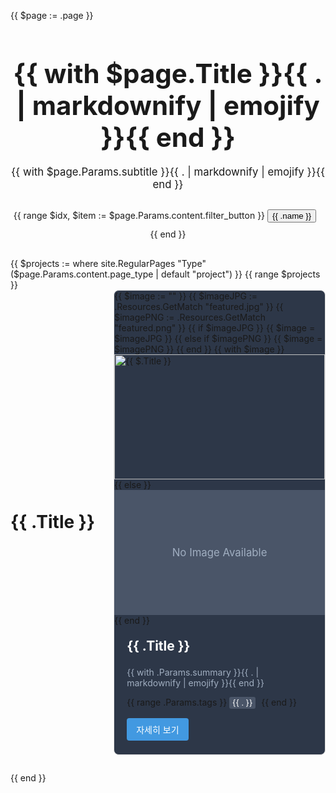 {{ $page := .page }}

<div id="portfolio-wrapper" style="width: 100%; max-width: 1200px; margin: 0 auto;">
  <h1 style="font-size: 3em; text-align: center; margin-bottom: 20px;">{{ with $page.Title }}{{ . | markdownify | emojify }}{{ end }}</h1>
  <p style="text-align: center; font-size: 1.2em; margin-bottom: 30px;">{{ with $page.Params.subtitle }}{{ . | markdownify | emojify }}{{ end }}</p>

  <div id="filter-buttons" style="margin-bottom: 30px; text-align: center;">
    {{ range $idx, $item := $page.Params.content.filter_button }}
      <button class="btn btn-primary btn-lg{{ if eq $idx 0 }} active{{ end }}" data-filter="{{ .tag }}" style="margin-right: 10px; margin-bottom: 10px;">{{ .name }}</button>
    {{ end }}
  </div>

  <div id="projects-container">
    {{ $projects := where site.RegularPages "Type" ($page.Params.content.page_type | default "project") }}
    {{ range $projects }}
      <div class="project-row" data-tags="{{ delimit .Params.tags " " }}" style="display: flex; margin-bottom: 30px; align-items: stretch;">
        <div style="width: 30%; padding-right: 20px; display: flex; align-items: center;">
          <h2 style="font-size: 2em; margin: 0;">{{ .Title }}</h2>
        </div>
        <div style="width: 70%;">
          <div style="border: 1px solid #ddd; border-radius: 8px; overflow: hidden; background-color: #2d3748; height: 100%;">
            {{ $image := "" }}
            {{ $imageJPG := .Resources.GetMatch "featured.jpg" }}
            {{ $imagePNG := .Resources.GetMatch "featured.png" }}
            {{ if $imageJPG }}
              {{ $image = $imageJPG }}
            {{ else if $imagePNG }}
              {{ $image = $imagePNG }}
            {{ end }}
            {{ with $image }}
              <img src="{{ .RelPermalink }}" alt="{{ $.Title }}" style="width: 100%; height: 200px; object-fit: cover;">
            {{ else }}
              <div style="width: 100%; height: 200px; background-color: #4a5568; display: flex; align-items: center; justify-content: center;">
                <span style="color: #a0aec0; font-size: 1.2em;">No Image Available</span>
              </div>
            {{ end }}
            <div style="padding: 20px;">
              <h3 style="font-size: 1.5em; margin-top: 0; color: white;">{{ .Title }}</h3>
              <p style="font-size: 1em; color: #a0aec0;">{{ with .Params.summary }}{{ . | markdownify | emojify }}{{ end }}</p>
              <div style="margin-top: 10px;">
                {{ range .Params.tags }}
                  <span style="display: inline-block; background-color: #4a5568; color: white; padding: 2px 5px; margin-right: 5px; margin-bottom: 5px; border-radius: 3px; font-size: 0.9em;">{{ . }}</span>
                {{ end }}
              </div>
              <a href="{{ .RelPermalink }}" style="display: inline-block; margin-top: 10px; padding: 8px 15px; background-color: #4299e1; color: white; text-decoration: none; border-radius: 4px; font-size: 1em;">자세히 보기</a>
            </div>
          </div>
        </div>
      </div>
    {{ end }}
  </div>
</div>

<script>
document.addEventListener('DOMContentLoaded', () => {
  const filterButtons = document.querySelectorAll('#filter-buttons .btn');
  const projects = document.querySelectorAll('.project-row');

  filterButtons.forEach(button => {
    button.addEventListener('click', () => {
      const filter = button.getAttribute('data-filter');

      filterButtons.forEach(btn => btn.classList.remove('active'));
      button.classList.add('active');

      projects.forEach(project => {
        const tags = project.getAttribute('data-tags').split(' ');
        if (filter === '*' || tags.includes(filter)) {
          project.style.display = 'flex';
        } else {
          project.style.display = 'none';
        }
      });
    });
  });
});
</script>